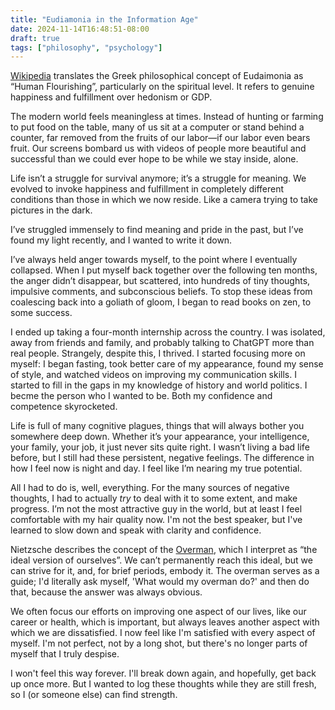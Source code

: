 ```yaml
---
title: "Eudiamonia in the Information Age"
date: 2024-11-14T16:48:51-08:00
draft: true
tags: ["philosophy", "psychology"]
---
```


[Wikipedia](https://en.wikipedia.org/wiki/Eudaimonia) translates the Greek philosophical concept of Eudaimonia as “Human Flourishing”, particularly on the spiritual level. It refers to genuine happiness and fulfillment over hedonism or GDP.

The modern world feels meaningless at times. Instead of hunting or farming to put food on the table, many of us sit at a computer or stand behind a counter, far removed from the fruits of our labor—if our labor even bears fruit. Our screens bombard us with videos of people more beautiful and successful than we could ever hope to be while we stay inside, alone. 

Life isn’t a struggle for survival anymore; it’s a struggle for meaning. We evolved to invoke happiness and fulfillment in completely different conditions than those in which we now reside. Like a camera trying to take pictures in the dark. 

I’ve struggled immensely to find meaning and pride in the past, but I’ve found my light recently, and I wanted to write it down.

I’ve always held anger towards myself, to the point where I eventually collapsed. When I put myself back together over the following ten months, the anger didn’t disappear, but scattered, into hundreds of tiny thoughts, impulsive comments, and subconscious beliefs. To stop these ideas from coalescing back into a goliath of gloom, I began to read books on zen, to some success.

I ended up taking a four-month internship across the country. I was isolated, away from friends and family, and probably talking to ChatGPT more than real people. Strangely, despite this, I thrived. I started focusing more on myself: I began fasting, took better care of my appearance, found my sense of style, and watched videos on improving my communication skills. I started to fill in the gaps in my knowledge of history and world politics. I becme the person who I wanted to be. Both my confidence and competence skyrocketed.

Life is full of many cognitive plagues, things that will always bother you somewhere deep down. Whether it’s your appearance, your intelligence, your family, your job, it just never sits quite right. I wasn’t living a bad life before, but I still had these persistent, negative feelings. The difference in how I feel now is night and day. I feel like I’m nearing my true potential. 

All I had to do is, well, everything. For the many sources of negative thoughts, I had to actually *try* to deal with it to some extent, and make progress. I’m not the most attractive guy in the world, but at least I feel comfortable with my hair quality now. I'm not the best speaker, but I've learned to slow down and speak with clarity and confidence.

Nietzsche describes the concept of the [Overman](https://en.wikipedia.org/wiki/%C3%9Cbermensch), which I interpret as “the ideal version of ourselves”. We can’t permanently reach this ideal, but we can strive for it, and, for brief periods, embody it. The overman serves as a guide; I'd literally ask myself, 'What would my overman do?' and then do that, because the answer was always obvious.

We often focus our efforts on improving one aspect of our lives, like our career or  health, which is important, but always leaves another aspect with which we are dissatisfied. I now feel like I'm satisfied with every aspect of myself. I'm not perfect, not by a long shot, but there's no longer parts of myself that I truly despise.

I won't feel this way forever. I'll break down again, and hopefully, get back up once more. But I wanted to log these thoughts while they are still fresh, so I (or someone else) can find strength.
